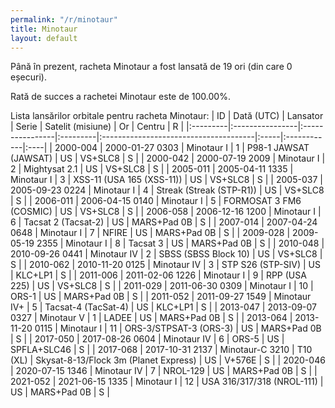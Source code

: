 ```yaml
---
permalink: "/r/minotaur"
title: Minotaur
layout: default
---
```


Până în prezent, racheta Minotaur a fost lansată de 19 ori (din care 0 eșecuri).

Rată de succes a rachetei Minotaur este de 100.00%.

Lista lansărilor orbitale pentru racheta Minotaur:
| ID       | Dată (UTC)      | Lansator        | Serie    | Satelit (misiune)                     | Or   | Centru      | R   |
|:---------|:----------------|:----------------|:---------|:--------------------------------------|:-----|:------------|:----|
| 2000-004 | 2000-01-27 0303 | Minotaur I      | 1        | P98-1 JAWSAT (JAWSAT)                 | US   | VS+SLC8     | S   |
| 2000-042 | 2000-07-19 2009 | Minotaur I      | 2        | Mightysat 2.1                         | US   | VS+SLC8     | S   |
| 2005-011 | 2005-04-11 1335 | Minotaur I      | 3        | XSS-11 (USA 165 (XSS-11))             | US   | VS+SLC8     | S   |
| 2005-037 | 2005-09-23 0224 | Minotaur I      | 4        | Streak (Streak (STP-R1))              | US   | VS+SLC8     | S   |
| 2006-011 | 2006-04-15 0140 | Minotaur I      | 5        | FORMOSAT 3 FM6 (COSMIC)               | US   | VS+SLC8     | S   |
| 2006-058 | 2006-12-16 1200 | Minotaur I      | 6        | Tacsat 2 (Tacsat-2)                   | US   | MARS+Pad 0B | S   |
| 2007-014 | 2007-04-24 0648 | Minotaur I      | 7        | NFIRE                                 | US   | MARS+Pad 0B | S   |
| 2009-028 | 2009-05-19 2355 | Minotaur I      | 8        | Tacsat 3                              | US   | MARS+Pad 0B | S   |
| 2010-048 | 2010-09-26 0441 | Minotaur IV     | 2        | SBSS (SBSS Block 10)                  | US   | VS+SLC8     | S   |
| 2010-062 | 2010-11-20 0125 | Minotaur IV     | 3        | STP S26 (STP-SIV)                     | US   | KLC+LP1     | S   |
| 2011-006 | 2011-02-06 1226 | Minotaur I      | 9        | RPP (USA 225)                         | US   | VS+SLC8     | S   |
| 2011-029 | 2011-06-30 0309 | Minotaur I      | 10       | ORS-1                                 | US   | MARS+Pad 0B | S   |
| 2011-052 | 2011-09-27 1549 | Minotaur IV+    | 5        | Tacsat-4 (TacSat-4)                   | US   | KLC+LP1     | S   |
| 2013-047 | 2013-09-07 0327 | Minotaur V      | 1        | LADEE                                 | US   | MARS+Pad 0B | S   |
| 2013-064 | 2013-11-20 0115 | Minotaur I      | 11       | ORS-3/STPSAT-3 (ORS-3)                | US   | MARS+Pad 0B | S   |
| 2017-050 | 2017-08-26 0604 | Minotaur IV     | 6        | ORS-5                                 | US   | SPFLA+SLC46 | S   |
| 2017-068 | 2017-10-31 2137 | Minotaur-C 3210 | T10 (XL) | Skysat-8-13/Flock 3m (Planet Express) | US   | V+576E      | S   |
| 2020-046 | 2020-07-15 1346 | Minotaur IV     | 7        | NROL-129                              | US   | MARS+Pad 0B | S   |
| 2021-052 | 2021-06-15 1335 | Minotaur I      | 12       | USA 316/317/318 (NROL-111)            | US   | MARS+Pad 0B | S   |
